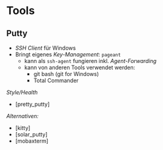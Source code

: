 Tools
=====


Putty
-----

* *SSH Client* für Windows
* Bringt eigenes *Key-Management*: `pageant`
  * kann als `ssh-agent` fungieren inkl. *Agent-Forwarding*
  * kann von anderen Tools verwendet werden:
    * git bash (git for Windows)
    * Total Commander

*Style/Health*

* [pretty_putty]

*Alternativen:*

* [kitty]
* [solar_putty]
* [mobaxterm]
